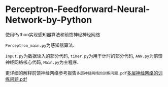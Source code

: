 # Perceptron-Feedforward-Neural-Network-by-Python
使用Python实现感知器算法和前馈神经神经网络

`Perceptron_main.py`为感知器算法.

`Input.py`为数据读入的部分代码, `timer.py`为用于计时的部分代码, `ANN.py`为前馈神经网络核心代码, `Main.py`为主程序.

更详细的解释前馈神经网络参考报告`多层神经网络的训练问题.pdf`[多层神经网络的训练问题.pdf](./多层神经网络的训练问题.pdf)
